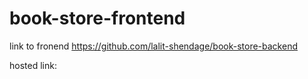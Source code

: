 # book-store-frontend
link to fronend
https://github.com/lalit-shendage/book-store-backend

hosted link: 
